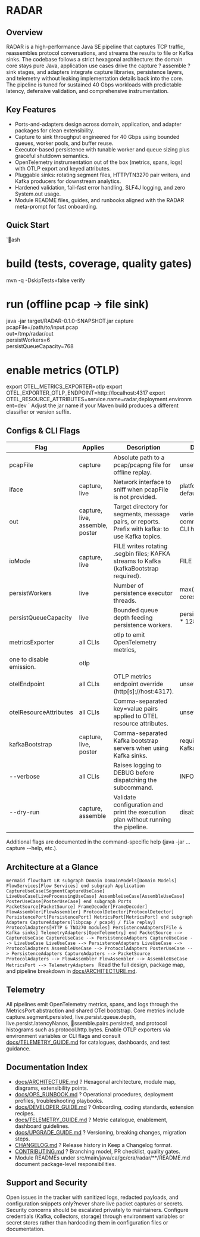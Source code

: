 # RADAR

## Overview
RADAR is a high-performance Java SE pipeline that captures TCP traffic, reassembles protocol conversations, and streams the results to file or Kafka sinks. The codebase follows a strict hexagonal architecture: the domain core stays pure Java, application use cases drive the capture ? assemble ? sink stages, and adapters integrate capture libraries, persistence layers, and telemetry without leaking implementation details back into the core. The pipeline is tuned for sustained 40 Gbps workloads with predictable latency, defensive validation, and comprehensive instrumentation.

## Key Features
- Ports-and-adapters design across domain, application, and adapter packages for clean extensibility.
- Capture to sink throughput engineered for 40 Gbps using bounded queues, worker pools, and buffer reuse.
- Executor-based persistence with tunable worker and queue sizing plus graceful shutdown semantics.
- OpenTelemetry instrumentation out of the box (metrics, spans, logs) with OTLP export and keyed attributes.
- Pluggable sinks: rotating segment files, HTTP/TN3270 pair writers, and Kafka producers for downstream analytics.
- Hardened validation, fail-fast error handling, SLF4J logging, and zero System.out usage.
- Module README files, guides, and runbooks aligned with the RADAR meta-prompt for fast onboarding.

## Quick Start
`ash
# build (tests, coverage, quality gates)
mvn -q -DskipTests=false verify

# run (offline pcap -> file sink)
java -jar target/RADAR-0.1.0-SNAPSHOT.jar capture \
  pcapFile=/path/to/input.pcap \
  out=/tmp/radar/out \
  persistWorkers=6 \
  persistQueueCapacity=768

# enable metrics (OTLP)
export OTEL_METRICS_EXPORTER=otlp
export OTEL_EXPORTER_OTLP_ENDPOINT=http://localhost:4317
export OTEL_RESOURCE_ATTRIBUTES=service.name=radar,deployment.environment=dev
`
Adjust the jar name if your Maven build produces a different classifier or version suffix.

## Configs & CLI Flags
| Flag | Applies | Description | Default |
| --- | --- | --- | --- |
| pcapFile | capture | Absolute path to a pcap/pcapng file for offline replay. | unset |
| iface | capture, live | Network interface to sniff when pcapFile is not provided. | platform default (eth0) |
| out | capture, live, assemble, poster | Target directory for segments, message pairs, or reports. Prefix with kafka: to use Kafka topics. | varies per command (see CLI help) |
| ioMode | capture, live | FILE writes rotating .segbin files; KAFKA streams to Kafka (kafkaBootstrap required). | FILE |
| persistWorkers | live | Number of persistence executor threads. | max(2, cores/2) |
| persistQueueCapacity | live | Bounded queue depth feeding persistence workers. | persistWorkers * 128 |
| metricsExporter | all CLIs | otlp to emit OpenTelemetry metrics, 
one to disable emission. | otlp |
| otelEndpoint | all CLIs | OTLP metrics endpoint override (http[s]://host:4317). | unset |
| otelResourceAttributes | all CLIs | Comma-separated key=value pairs applied to OTEL resource attributes. | unset |
| kafkaBootstrap | capture, live, poster | Comma-separated Kafka bootstrap servers when using Kafka sinks. | required for Kafka mode |
| --verbose | all CLIs | Raises logging to DEBUG before dispatching the subcommand. | INFO |
| --dry-run | capture, assemble | Validate configuration and print the execution plan without running the pipeline. | disabled |

Additional flags are documented in the command-specific help (java -jar ... capture --help, etc.).

## Architecture at a Glance
`mermaid
flowchart LR
  subgraph Domain
    DomainModels[Domain Models]
    FlowServices[Flow Services]
  end
  subgraph Application
    CaptureUseCase[SegmentCaptureUseCase]
    LiveUseCase[LiveProcessingUseCase]
    AssembleUseCase[AssembleUseCase]
    PosterUseCase[PosterUseCase]
  end
  subgraph Ports
    PacketSource[PacketSource]
    FrameDecoder[FrameDecoder]
    FlowAssembler[FlowAssembler]
    ProtocolDetector[ProtocolDetector]
    PersistencePort[PersistencePort]
    MetricsPort[MetricsPort]
  end
  subgraph Adapters
    CaptureAdapters[libpcap / pcap4j / file replay]
    ProtocolAdapters[HTTP & TN3270 modules]
    PersistenceAdapters[File & Kafka sinks]
    TelemetryAdapters[OpenTelemetry]
  end
  PacketSource --> CaptureUseCase
  CaptureUseCase --> PersistenceAdapters
  CaptureUseCase --> LiveUseCase
  LiveUseCase --> PersistenceAdapters
  LiveUseCase --> ProtocolAdapters
  AssembleUseCase --> ProtocolAdapters
  PosterUseCase --> PersistenceAdapters
  CaptureAdapters --> PacketSource
  ProtocolAdapters --> FlowAssembler
  FlowAssembler --> AssembleUseCase
  MetricsPort --> TelemetryAdapters
`
Read the full design, package map, and pipeline breakdown in [docs/ARCHITECTURE.md](docs/ARCHITECTURE.md).

## Telemetry
All pipelines emit OpenTelemetry metrics, spans, and logs through the MetricsPort abstraction and shared OTel bootstrap. Core metrics include capture.segment.persisted, live.persist.queue.depth, live.persist.latencyNanos, ssemble.pairs.persisted, and protocol histograms such as protocol.http.bytes. Enable OTLP exporters via environment variables or CLI flags and consult [docs/TELEMETRY_GUIDE.md](docs/TELEMETRY_GUIDE.md) for catalogues, dashboards, and test guidance.

## Documentation Index
- [docs/ARCHITECTURE.md](docs/ARCHITECTURE.md) ? Hexagonal architecture, module map, diagrams, extensibility points.
- [docs/OPS_RUNBOOK.md](docs/OPS_RUNBOOK.md) ? Operational procedures, deployment profiles, troubleshooting playbooks.
- [docs/DEVELOPER_GUIDE.md](docs/DEVELOPER_GUIDE.md) ? Onboarding, coding standards, extension recipes.
- [docs/TELEMETRY_GUIDE.md](docs/TELEMETRY_GUIDE.md) ? Metric catalogue, enablement, dashboard guidelines.
- [docs/UPGRADE_GUIDE.md](docs/UPGRADE_GUIDE.md) ? Versioning, breaking changes, migration steps.
- [CHANGELOG.md](CHANGELOG.md) ? Release history in Keep a Changelog format.
- [CONTRIBUTING.md](CONTRIBUTING.md) ? Branching model, PR checklist, quality gates.
- Module READMEs under src/main/java/ca/gc/cra/radar/**/README.md document package-level responsibilities.

## Support and Security
Open issues in the tracker with sanitized logs, redacted payloads, and configuration snippets only?never share live packet captures or secrets. Security concerns should be escalated privately to maintainers. Configure credentials (Kafka, collectors, storage) through environment variables or secret stores rather than hardcoding them in configuration files or documentation.
